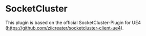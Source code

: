 # SocketCluster
This plugin is based on the official SocketCluster-Plugin for UE4 (https://github.com/ziicreater/socketcluster-client-ue4).
